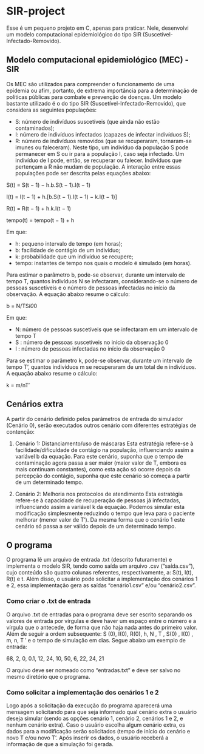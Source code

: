 # SIR-project
Esse é um pequeno projeto em C, apenas para praticar. Nele, desenvolvi um modelo computacional epidemiológico do tipo SIR (Suscetível-Infectado-Removido).
## Modelo computacional epidemiológico (MEC) - SIR
Os MEC são utilizados para compreender o funcionamento de uma epidemia ou afim, portanto, de extrema importância para a determinação de políticas públicas para combate e prevenção de doenças. 
Um modelo bastante utilizado é o do tipo SIR (Suscetível-Infectado-Removido), que considera as seguintes populações:
* S: número de indivíduos suscetíveis (que ainda não estão contaminados);
* I: número de indivíduos infectados (capazes de infectar indivíduos S);
* R: número de indivíduos removidos (que se recuperaram, tornaram-se imunes ou
faleceram).
Neste tipo, um indivíduo da população S pode permanecer em S ou ir para a população I, caso seja infectado. Um indivíduo de I pode, então, se recuperar ou falecer. Indivíduos que pertençam a R não mudam de população. A interação entre essas populações pode ser descrita pelas equações abaixo:

S(t) = S(t − 1) − h.b.S(t − 1).I(t − 1)

I(t) = I(t − 1) + h.[b.S(t − 1).I(t − 1) − k.I(t − 1)]

R(t) = R(t − 1) + h.k.I(t − 1)

tempo(t) = tempo(t − 1) + h

Em que:
* h: pequeno intervalo de tempo (em horas);
* b: facilidade de contágio de um indivíduo;
* k: probabilidade que um indivíduo se recupere;
* tempo: instantes de tempo nos quais o modelo é simulado (em horas).

Para estimar o parâmetro b, pode-se observar, durante um intervalo de tempo T, quantos indivíduos N se infectaram, considerando-se o número de pessoas suscetíveis e o número de
pessoas infectadas no início da observação. A equação abaixo resume o cálculo:

b = N/TS*I0*0

Em que:
* N: número de pessoas suscetíveis que se infectaram em um intervalo de tempo T
* S : número de pessoas suscetíveis no início da observação 0
* I : número de pessoas infectadas no início da observação 0

Para se estimar o parâmetro k, pode-se observar, durante um intervalo de tempo T’, quantos indivíduos m se recuperaram de um total de n indivíduos. A equação abaixo resume o
cálculo:

k = m/nT′

## Cenários extra

A partir do cenário definido pelos parâmetros de entrada do simulador (Cenário 0), serão executados outros cenário com diferentes estratégias de contenção:
1. Cenário 1: Distanciamento/uso de máscaras
Esta estratégia refere-se à facilidade/dificuldade de contágio na população, influenciando assim a variável b da equação. Para este cenário, suponha que o tempo de contaminação agora passa a ser maior (maior valor de T, embora os mais continuam constantes), como esta ação só ocorre depois da percepção do contágio, suponha que este cenário só começa a partir de um determinado tempo.

2. Cenário 2: Melhoria nos protocolos de atendimento
Esta estratégia refere-se à capacidade de recuperação de pessoas já infectadas, influenciando assim a variável k da equação. Podemos simular esta modificação simplesmente reduzindo o tempo que leva para o paciente melhorar (menor valor de T’). Da mesma forma que o cenário 1 este cenário só passa a ser válido depois de um determinado tempo.

## O programa

O programa lê um arquivo de entrada .txt (descrito futuramente) e implementa o modelo SIR, tendo como saída um arquivo .csv (“saída.csv”), cujo conteúdo são quatro colunas referentes, respectivamente, a: S(t), I(t), R(t) e t. Além disso, o usuário pode solicitar a implementação dos cenários 1 e 2, essa implementação gera as saídas “cenário1.csv” e/ou “cenário2.csv”.

### Como criar o .txt de entrada
O arquivo .txt de entradas para o programa deve ser escrito separando os valores de entrada por vírgulas e deve haver um espaço entre o número e a vírgula que o antecede, de forma que não haja nada antes do primeiro valor. Além de seguir a ordem subsequente: S (0), I(0), R(0), h, N , T , S(0) , I(0) , m, n, T ′ e o tempo de simulação em dias. Segue abaixo um exemplo de entrada: 

68, 2, 0, 0.1, 12, 24, 10, 50, 6, 22, 24, 21
                   
O arquivo deve ser nomeado como “entradas.txt” e deve ser salvo no mesmo diretório que o programa.

### Como solicitar a implementação dos cenários 1 e 2
Logo após a solicitação da execução do programa aparecerá uma mensagem solicitando para que seja informado qual cenário extra o usuário deseja simular (sendo as opções cenário 1, cenário 2, cenários 1 e 2, e nenhum cenário extra). Caso o usuário escolha algum cenário extra, os dados para a modificação serão solicitados (tempo de início do cenário e novo T e/ou novo T’. Após inserir os dados, o usuário receberá a informação de que a simulação foi gerada.

